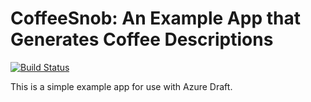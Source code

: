 # CoffeeSnob: An Example App that Generates Coffee Descriptions

[![Build Status](http://acid.technosophos.me:7744/log/technosophos/coffeesnob/status.svg)](http://13.85.22.205:7744/log/deis/acid/id/master)

This is a simple example app for use with Azure Draft.
